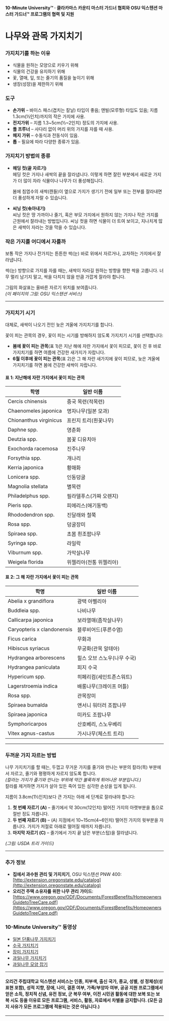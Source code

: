 #### 10-Minute University™ · 클라카마스 카운티 마스터 가드너 협회와 OSU 익스텐션 마스터 가드너™ 프로그램의 협력 및 지원

# 나무와 관목 가지치기

### 가지치기를 하는 이유

- 식물을 원하는 모양으로 키우기 위해
- 식물의 건강을 유지하기 위해
- 꽃, 열매, 잎, 또는 줄기의 품질을 높이기 위해
- 생장(성장)을 제한하기 위해

### 도구

- **손가위** – 바이스 패스(겹치는 칼날) 타입이 좋음; 앤빌(모루형) 타입도 있음; 지름 1.3cm(½인치)까지의 작은 가지에 사용.
- **전지가위** – 지름 1.3~5cm(½~2인치) 정도의 가지에 사용.
- **폴 프루너** – 사다리 없이 머리 위의 가지를 자를 때 사용.
- **헤지 가위** – 수동식과 전동식이 있음.
- **톱** – 필요에 따라 다양한 종류가 있음.

### 가지치기 방법의 종류

- **헤딩 컷(끝 자르기)**  
  헤딩 컷은 가지나 새싹의 끝을 잘라냅니다. 이렇게 하면 잘린 부분에서 새로운 가지가 더 많이 자라 식물이나 나무가 더 풍성해집니다.

  봄에 침엽수의 새싹(캔들)이 옆으로 가지가 생기기 전에 일부 또는 전부를 잘라내면 더 풍성하게 자랄 수 있습니다.

- **씨닝 컷(솎아내기)**  
  씨닝 컷은 땅 가까이나 줄기, 혹은 부모 가지에서 원하지 않는 가지나 작은 가지를 근원에서 잘라내는 방법입니다. 씨닝 컷을 하면 식물이 더 트여 보이고, 지나치게 많은 새싹이 자라는 것을 막을 수 있습니다.

### 작은 가지를 어디에서 자를까

보통 작은 가지나 잔가지는 튼튼한 싹(눈) 바로 위에서 자르거나, 교차하는 가지에서 잘라냅니다.

싹(눈) 방향으로 가지를 자를 때는, 새싹이 자라길 원하는 방향을 향한 싹을 고릅니다. 너무 멀리 남기지 말고, 싹을 다치지 않을 만큼 가깝게 잘라야 합니다.

그림의 화살표는 올바른 자르기 위치를 보여줍니다.  
*(이 페이지의 그림: OSU 익스텐션 서비스)*

---

### 가지치기 시기

대체로, 새싹이 나오기 전인 늦은 겨울에 가지치기를 합니다.

꽃이 피는 관목의 경우, 꽃이 피는 시기를 방해하지 않도록 가지치기 시기를 선택합니다:

- **봄에 꽃이 피는 관목**(표 1)은 지난 해에 자란 가지에서 꽃이 피므로, 꽃이 진 후 바로 가지치기를 하면 여름에 건강한 새가지가 자랍니다.
- **6월 이후에 꽃이 피는 관목**(표 2)은 그 해 자란 새가지에 꽃이 피므로, 늦은 겨울에 가지치기를 하면 봄에 건강한 새싹이 자랍니다.

#### 표 1: 지난해에 자란 가지에서 꽃이 피는 관목

| 학명                       | 일반 이름                   |
|--------------------------|--------------------------|
| Cercis chinensis         | 중국 목련(적목련)           |
| Chaenomeles japonica     | 명자나무(일본 모과)         |
| Chionanthus virginicus   | 프린지 트리(흰꽃나무)        |
| Daphne spp.              | 영춘화                      |
| Deutzia spp.             | 봄꽃 디유치아               |
| Exochorda racemosa       | 진주나무                    |
| Forsythia spp.           | 개나리                      |
| Kerria japonica          | 황매화                      |
| Lonicera spp.            | 인동덩굴                    |
| Magnolia stellata        | 별목련                      |
| Philadelphus spp.        | 필라델푸스(가짜 오렌지)      |
| Pieris spp.              | 피에리스(애기동백)           |
| Rhododendron spp.        | 진달래와 철쭉                |
| Rosa spp.                | 덩굴장미                    |
| Spiraea spp.             | 초봄 흰조팝나무               |
| Syringa spp.             | 라일락                       |
| Viburnum spp.            | 가막살나무                   |
| Weigela florida          | 위젤리아(전통 위젤리아)        |

#### 표 2: 그 해 자란 가지에서 꽃이 피는 관목

| 학명                        | 일반 이름                   |
|---------------------------|--------------------------|
| Abelia x grandiflora      | 광택 아벨리아                |
| Buddleia spp.             | 나비나무                     |
| Callicarpa japonica       | 보라열매(좀작살나무)           |
| Caryopteris x clandonensis| 블루비어드(푸른수염)            |
| Ficus carica              | 무화과                        |
| Hibiscus syriacus         | 무궁화(관목 알테아)             |
| Hydrangea arborescens     | 힐스 오브 스노우(나무 수국)      |
| Hydrangea paniculata      | 피지 수국                      |
| Hypericum spp.            | 히페리컴(세인트존스워트)         |
| Lagerstroemia indica      | 배롱나무(크레이프 머틀)          |
| Rosa spp.                 | 관목장미                        |
| Spiraea bumalda           | 앤서니 워터러 조팝나무            |
| Spiraea japonica          | 미카도 조팝나무                  |
| Symphoricarpos            | 산호베리, 스노우베리              |
| Vitex agnus-castus        | 가시나무(체스트 트리)             |

---

### 두꺼운 가지 자르는 방법

나무 가지치기를 할 때는, 두껍고 무거운 가지를 줄기와 만나는 부분의 칼라(목) 부분에서 자르고, 줄기와 평평하게 자르지 않도록 합니다.  
*(칼라는 가지가 줄기와 만나는 부위에 약간 불룩하게 튀어나온 부분입니다.)*  
칼라를 제거하면 가지가 살아 있든 죽어 있든 심각한 손상을 입게 됩니다.

지름이 3.8cm(1½인치)보다 큰 가지는 아래 세 단계로 잘라내야 합니다:

1. **첫 번째 자르기 (A)** – 줄기에서 약 30cm(12인치) 떨어진 가지의 아랫부분을 톱으로 절반 정도 자릅니다.
2. **두 번째 자르기 (B)** – (A) 지점에서 10~15cm(4~6인치) 떨어진 가지의 윗부분을 자릅니다. 가지가 저절로 아래로 떨어질 때까지 자릅니다.
3. **마지막 자르기 (C)** – 줄기에서 가지 끝 남은 부분(스텁)을 잘라냅니다.

*(그림: USDA 트리 가이드)*

---

### 추가 정보

- **집에서 과수원 관리 및 가지치기**, OSU 익스텐션 PNW 400: [http://extension.oregonstate.edu/catalog](http://extension.oregonstate.edu/catalog)
- **오리건 주택 소유자를 위한 나무 관리 가이드**: [https://www.oregon.gov/ODF/Documents/ForestBenefits/HomeownersGuidetoTreeCare.pdf](https://www.oregon.gov/ODF/Documents/ForestBenefits/HomeownersGuidetoTreeCare.pdf)

### 10-Minute University™ 동영상

- [일본 단풍나무 가지치기](https://www.youtube.com/watch?v=idg2XQjlJaA)
- [수국 가지치기](https://www.youtube.com/watch?v=zeBSLD-Y84Q)
- [장미 가지치기](https://www.youtube.com/watch?v=9Ois08vuz98)
- [과일나무 가지치기](https://www.youtube.com/watch?v=ZbVGhlG1LUA)
- [과일나무 모양 잡기](https://www.youtube.com/watch?v=XvXIqTQcCYI)

---

#### 오리건 주립대학교 익스텐션 서비스는 인종, 피부색, 출신 국가, 종교, 성별, 성 정체성(성 표현 포함), 성적 지향, 장애, 나이, 결혼 여부, 가족/부양자 여부, 공공 지원 프로그램에서 얻은 소득, 정치적 신념, 유전 정보, 군 복무 여부, 이전 시민권 활동에 대한 보복 또는 보복 시도 등을 이유로 모든 프로그램, 서비스, 활동, 자료에서 차별을 금지합니다. (모든 금지 사유가 모든 프로그램에 적용되는 것은 아닙니다.)
---
